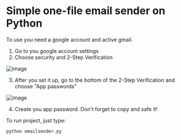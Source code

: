 # Simple one-file email sender on Python

To use you need a google account and active gmail.

1. Go to you google account settings
2. Choose security and 2-Step Verification

![image](https://github.com/guralover36/Email-Sender/assets/102834277/4b2fed5c-be36-42f7-855a-2c248cf71988)

3. After you set it up, go to the bottom of the 2-Step Verification and choose "App passwords"

![image](https://github.com/guralover36/Email-Sender/assets/102834277/0cdd3ad9-dc28-4ea0-bd36-9bb14cd2d063)

4. Create you app password. Don't forget to copy and safe it!


To run project, just type:
```python
python emailsender.py
```
